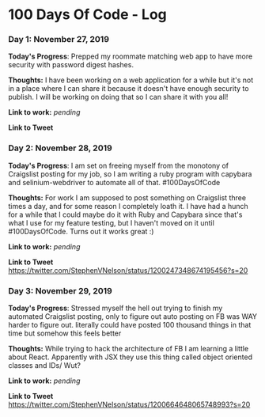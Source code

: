 # 100 Days Of Code - Log

### Day 1: November 27, 2019

**Today's Progress**: Prepped my roommate matching web app to have more security with password digest hashes.

**Thoughts:** I have been working on a web application for a while but it's not in a place where I can share it because it doesn't have enough security to publish. I will be working on doing that so I can share it with you all!

**Link to work:** _pending_

**Link to Tweet**


### Day 2: November 28, 2019

**Today's Progress**: I am set on freeing myself from the monotony of Craigslist posting for my job, so I am writing a ruby program with capybara and selinium-webdriver to automate all of that. #100DaysOfCode

**Thoughts:** For work I am supposed to post something on Craigslist three times a day, and for some reason I completely loath it. I have had a hunch for a while that I could maybe do it with Ruby and Capybara since that's what I use for my feature testing, but I haven't moved on it until #100DaysOfCode. Turns out it works great :)

**Link to work:** _pending_

**Link to Tweet** https://twitter.com/StephenVNelson/status/1200247348674195456?s=20

### Day 3: November 29, 2019

**Today's Progress**: Stressed myself the hell out trying to finish my automated Craigslist posting, only to figure out auto posting on FB was WAY harder to figure out. literally could have posted 100 thousand things in that time but somehow this feels better

**Thoughts:** While trying to hack the architecture of FB I am learning a little about React. Apparently with JSX they use this thing called object oriented classes and IDs/ Wut?

**Link to work:** _pending_

**Link to Tweet** https://twitter.com/StephenVNelson/status/1200664648065748993?s=20
